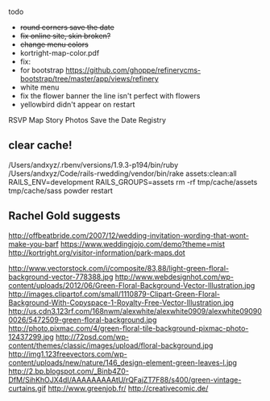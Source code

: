 todo
- <s>round corners save the date</s>
- <s>fix online site, skin broken?</s>
- <s>change menu colors</s>
- kortright-map-color.pdf
- fix: <li class="active"> for bootstrap
  https://github.com/ghoppe/refinerycms-bootstrap/tree/master/app/views/refinery
- white menu
- fix the flower banner the line isn't perfect with flowers
- yellowbird didn't appear on restart




RSVP 
Map 
Story 
Photos 
Save the Date 
Registry


## clear cache!
/Users/andxyz/.rbenv/versions/1.9.3-p194/bin/ruby /Users/andxyz/Code/rails-rwedding/vendor/bin/rake assets:clean:all RAILS_ENV=development RAILS_GROUPS=assets
rm -rf tmp/cache/assets tmp/cache/sass
powder restart


## Rachel Gold suggests

http://offbeatbride.com/2007/12/wedding-invitation-wording-that-wont-make-you-barf
https://www.weddingjojo.com/demo?theme=mist
http://kortright.org/visitor-information/park-maps.dot

http://www.vectorstock.com/i/composite/83,88/light-green-floral-background-vector-778388.jpg
http://www.webdesignhot.com/wp-content/uploads/2012/06/Green-Floral-Background-Vector-Illustration.jpg
http://images.clipartof.com/small/1110879-Clipart-Green-Floral-Background-With-Copyspace-1-Royalty-Free-Vector-Illustration.jpg
http://us.cdn3.123rf.com/168nwm/alexwhite/alexwhite0909/alexwhite090900026/5472509-green-floral-background.jpg
http://photo.pixmac.com/4/green-floral-tile-background-pixmac-photo-12437299.jpg
http://72psd.com/wp-content/themes/classic/images/upload/floral-background.jpg
http://img1.123freevectors.com/wp-content/uploads/new/nature/146_design-element-green-leaves-l.jpg
http://2.bp.blogspot.com/_Binb4Z0-DfM/SihKhOJX4dI/AAAAAAAAAtU/rQFajZT7F88/s400/green-vintage-curtains.gif
http://www.greenjob.fr/
http://creativecomic.de/

